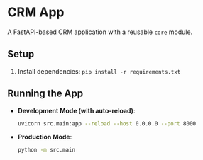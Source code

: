 # CRM App
A FastAPI-based CRM application with a reusable `core` module.

## Setup
1. Install dependencies: `pip install -r requirements.txt`

## Running the App
- **Development Mode (with auto-reload)**:
  ```bash
  uvicorn src.main:app --reload --host 0.0.0.0 --port 8000
  ```
- **Production Mode**:
  ```bash
  python -m src.main
  ```
